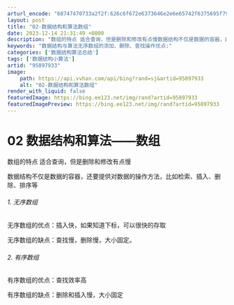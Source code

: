```yaml
---
arturl_encode: "68747470733a2f2f:626c6f672e6373646e2e6e65742f6375695f796f6e67687561:2f61727469636c652f64657461696c732f3935383937393333"
layout: post
title: "02-数据结构和算法数组"
date: 2023-12-14 21:31:49 +0800
description: "数组的特点 适合查询，但是删除和修改有点慢数据结构不仅是数据的容器，还要提供对数据的操作方法，比如检"
keywords: "数据结构与算法无序数组的添加、删除、查找操作优点:"
categories: ['数据结构算法总结']
tags: ['数据结构小算法']
artid: "95897933"
image:
    path: https://api.vvhan.com/api/bing?rand=sj&artid=95897933
    alt: "02-数据结构和算法数组"
render_with_liquid: false
featuredImage: https://bing.ee123.net/img/rand?artid=95897933
featuredImagePreview: https://bing.ee123.net/img/rand?artid=95897933
---
```


# 02 数据结构和算法——数组

数组的特点 适合查询，但是删除和修改有点慢

数据结构不仅是数据的容器，还要提供对数据的操作方法，比如检索、插入、删除、排序等

###### 1. 无序数组

无序数组的优点：插入快，如果知道下标，可以很快的存取

无序数组的缺点：查找慢，删除慢，大小固定。

###### 2. 有序数组

有序数组的优点：查找效率高

有序数组的缺点：删除和插入慢，大小固定
